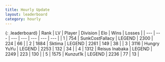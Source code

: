 ```yaml
---
title: Hourly Update
layout: leaderboard
category: hourly
---
```


{: .leaderboard}
| Rank | LV | Player | Division | Elo | Wins | Losses |
| --- | --- | --- | --- | --- | --- | --- |
| <span data-change="0">1</span> | 754 | <span title="ID: 402846">SunkCostFallacy</span> | LEGEND | <span data-change="0">2300</span> | <span data-change="0">224</span> | <span data-change="0">66</span> |
| <span data-change="3">2</span> | 1884 | <span title="ID: 353063">Sktima</span> | LEGEND | <span data-change="35">2261</span> | <span data-change="7">149</span> | <span data-change="0">38</span> |
| <span data-change="-1">3</span> | 3116 | <span title="ID: 164871">Hungry YuYu</span> | LEGEND | <span data-change="0">2253</span> | <span data-change="0">132</span> | <span data-change="0">34</span> |
| <span data-change="-1">4</span> | 1312 | <span title="ID: 451068">Reisus Inabaka</span> | LEGEND | <span data-change="6">2249</span> | <span data-change="1">223</span> | <span data-change="0">130</span> |
| <span data-change="-1">5</span> | 1575 | <span title="ID: 392407">Kunzut1k</span> | LEGEND | <span data-change="0">2236</span> | <span data-change="0">77</span> | <span data-change="0">13</span> |